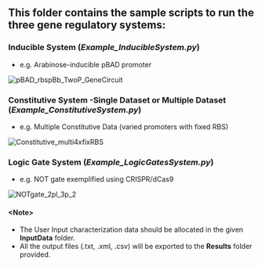 ## This folder contains the sample scripts to run the three gene regulatory systems: 
### Inducible System (__*Example_InducibleSystem.py*__)
- e.g. Arabinose-inducible pBAD promoter

![pBAD_rbspBb_TwoP_GeneCircuit](https://user-images.githubusercontent.com/32381993/55538694-9a755a80-56f1-11e9-8a3c-651e67ba5ad9.png)


### Constitutive System -Single Dataset or Multiple Dataset (__*Example_ConstitutiveSystem.py*__)
- e.g. Multiple Constitutive Data (varied promoters with fixed RBS)

![Constitutive_multi4xfixRBS](https://user-images.githubusercontent.com/32381993/55540054-baf2e400-56f4-11e9-96e6-8f8120c9969e.png)


### Logic Gate System (__*Example_LogicGatesSystem.py*__) 
- e.g. NOT gate exemplified using CRISPR/dCas9

![NOTgate_2pl_3p_2](https://user-images.githubusercontent.com/32381993/55539285-e543a200-56f2-11e9-94f6-375dfa41e3d5.png)

#### <__Note__>
- The User Input characterization data should be allocated in the given __InputData__ folder. 
- All the output files (.txt, .xml, .csv) will be exported to the __Results__ folder provided. 


